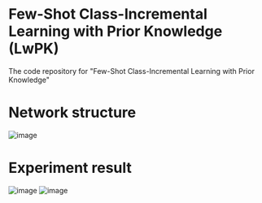 
# Few-Shot Class-Incremental Learning with Prior Knowledge  (LwPK)

The code repository for "Few-Shot Class-Incremental Learning with Prior Knowledge"

# Network structure
![image](https://github.com/StevenJ308/LwPK/blob/main/midlc.png)

# Experiment result
![image](https://github.com/StevenJ308/LwPK/blob/main/exp%20res.png)
![image](https://github.com/StevenJ308/LwPK/blob/main/exp%20res%20pic.png)


